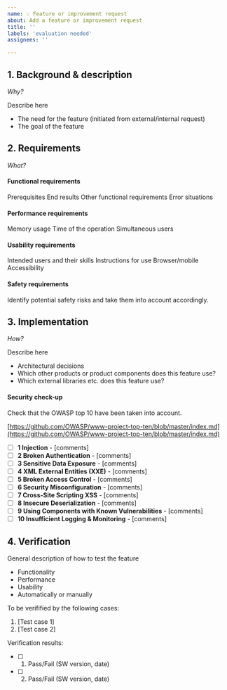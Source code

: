 ```yaml
---
name: 💡 Feature or improvement request
about: Add a feature or improvement request
title: ''
labels: 'evaluation needed'
assignees: ''

---
```


## 1. Background & description

*Why?*

Describe here
- The need for the feature (initiated from external/internal request)
- The goal of the feature

## 2. Requirements

*What?*

#### Functional requirements

Prerequisites
End results
Other functional requirements
Error situations

#### Performance requirements

Memory usage
Time of the operation
Simultaneous users

#### Usability requirements

Intended users and their skills
Instructions for use
Browser/mobile
Accessibility

#### Safety requirements

Identify potential safety risks and take them into account accordingly.

## 3. Implementation

*How?*

Describe here
- Architectural decisions
- Which other products or product components does this feature use?
- Which external libraries etc. does this feature use?

#### Security check-up

Check that the OWASP top 10 have been taken into account.

[https://github.com/OWASP/www-project-top-ten/blob/master/index.md](https://github.com/OWASP/www-project-top-ten/blob/master/index.md)
- [ ] **1 Injection** - [comments]
- [ ] **2 Broken Authentication** - [comments]
- [ ] **3 Sensitive Data Exposure** - [comments]
- [ ] **4 XML External Entities (XXE)** - [comments]
- [ ] **5 Broken Access Control** - [comments]
- [ ] **6 Security Misconfiguration** - [comments]
- [ ] **7 Cross-Site Scripting XSS** - [comments]
- [ ] **8 Insecure Deserialization** - [comments]
- [ ] **9 Using Components with Known Vulnerabilities** - [comments]
- [ ] **10 Insufficient Logging & Monitoring** - [comments]

## 4. Verification

General description of how to test the feature
- Functionality
- Performance
- Usability
- Automatically or manually

To be verifified by the following cases:

1. [Test case 1]
2. [Test case 2]

Verification results:

- [ ] 1. Pass/Fail (SW version, date)
- [ ] 2. Pass/Fail (SW version, date)
